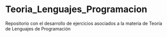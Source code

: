 # Teoria_Lenguajes_Programacion
Repositorio con el desarrollo de ejercicios asociados a la materia de Teoría de Lenguajes de Programación

